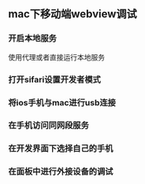 ## mac下移动端webview调试

### 开启本地服务

使用代理或者直接运行本地服务

### 打开sifari设置开发者模式

### 将ios手机与mac进行usb连接

### 在手机访问同网段服务

### 在开发界面下选择自己的手机

### 在面板中进行外接设备的调试